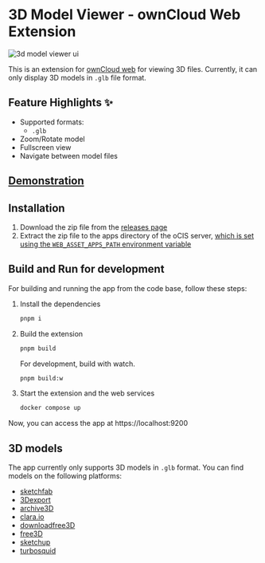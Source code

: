 # 3D Model Viewer - ownCloud Web Extension

![3d model viewer ui](./docs/ss-light.png)

This is an extension for [ownCloud web](https://github.com/owncloud/web) for viewing 3D files. Currently, it can only display 3D models in `.glb` file format.

## Feature Highlights ✨

- Supported formats:
  - `.glb`
- Zoom/Rotate model
- Fullscreen view
- Navigate between model files

## [Demonstration](https://ocis.in-nepal.de/s/dSlOHjJcQSYuPxV)

## Installation

1. Download the zip file from the [releases page](https://github.com/saw-jan/web-app-3dmodel-viewer/releases)  
2. Extract the zip file to the apps directory of the oCIS server, [which is set using the `WEB_ASSET_APPS_PATH` environment variable](https://doc.owncloud.com/ocis/next/deployment/webui/webui-customisation.html#extend-web-ui-with-apps)

## Build and Run for development

For building and running the app from the code base, follow these steps: 

1. Install the dependencies

   ```bash
   pnpm i
   ```

2. Build the extension

   ```bash
   pnpm build
   ```

   For development, build with watch.

   ```bash
   pnpm build:w
   ```

3. Start the extension and the web services

   ```bash
   docker compose up
   ```

Now, you can access the app at https://localhost:9200

## 3D models

The app currently only supports 3D models in `.glb` format. You can find models on the following platforms:

- [sketchfab](https://sketchfab.com/)
- [3Dexport](https://3dexport.com/free-3d-models)
- [archive3D](https://archive3d.net/)
- [clara.io](https://clara.io/library)
- [downloadfree3D](https://downloadfree3d.com/file-format/glb/)
- [free3D](https://free3d.com/)
- [sketchup](https://3dwarehouse.sketchup.com/)
- [turbosquid](https://www.turbosquid.com/Search/3D-Models/free)
